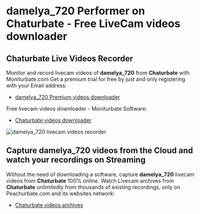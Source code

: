 # damelya_720 Performer on Chaturbate - Free LiveCam videos downloader

## Chaturbate Live Videos Recorder

Monitor and record livecam videos of **damelya_720** from **Chaturbate** with Moniturbate.com
Get a premium trial for free by just and only registering with your Email address:
* [damelya_720 Premium videos downloader](https://moniturbate.com/request-demo-licence-key.html)

Free livecam videos downloader - Moniturbate Software:
* [Chaturbate videos downloader](https://moniturbate.com/moniturbate-download-software.html)

![damelya_720 livecam videos recorder](https://peachurnet.com/templates/moniturbate-software.png)


## Capture damelya_720 videos from the Cloud and watch your recordings on Streaming

Without the need of downloading a software, capture **damelya_720** livecam videos from **Chaturbate** 100% online.
Watch Livecam archives from **Chaturbate** unlimitedly from thousands of existing recordings, only on Peachurbate.com and its websites network:
* [Chaturbate videos archives](https://peachurnet.com/)